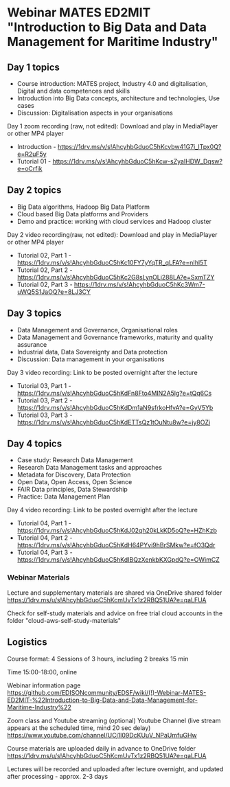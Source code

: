 # Webinar MATES ED2MIT "Introduction to Big Data and Data Management for Maritime Industry" 

## Day 1 topics
* Course introduction: MATES project, Industry 4.0 and digitalisation, Digital and data competences and skills 
* Introduction into Big Data concepts, architecture and technologies, Use cases
* Discussion: Digitalisation aspects in your organisations

Day 1 zoom recording (raw, not edited): Download and play in MediaPlayer or other MP4 player 
* Introduction - https://1drv.ms/v/s!AhcyhbGduoC5hKcvbw41G7i_lTpx0Q?e=R2uF5y
* Tutorial 01 - https://1drv.ms/v/s!AhcyhbGduoC5hKcw-sZyaIHDW_Dqsw?e=oCrfik


## Day 2 topics 
* Big Data algorithms, Hadoop Big Data Platform
* Cloud based Big Data platforms and Providers
* Demo and practice: working with cloud services and Hadoop cluster

Day 2 video recording(raw, not edited): Download and play in MediaPlayer or other MP4 player
* Tutorial 02, Part 1 - https://1drv.ms/v/s!AhcyhbGduoC5hKc10FY7yYqTR_qLFA?e=nIhl5T
* Tutorial 02, Part 2 - https://1drv.ms/v/s!AhcyhbGduoC5hKc2G8sLynOLi288LA?e=SxmTZY
* Tutorial 02, Part 3 - https://1drv.ms/v/s!AhcyhbGduoC5hKc3Wm7-uWQ5S1JaOQ?e=8LJ3CY


## Day 3 topics
* Data Management and Governance, Organisational roles
* Data Management and Governance frameworks, maturity and quality assurance
* Industrial data, Data Sovereignty and Data protection
* Discussion: Data management in your organisations

Day 3 video recording: Link to be posted overnight after the lecture
* Tutorial 03, Part 1 - https://1drv.ms/v/s!AhcyhbGduoC5hKdFn8Fto4MIN2A5lg?e=tQq6Cs
* Tutorial 03, Part 2 - https://1drv.ms/v/s!AhcyhbGduoC5hKdDm1aN9sfrkoHfvA?e=GyV5Yb
* Tutorial 03, Part 3 - https://1drv.ms/v/s!AhcyhbGduoC5hKdETTsQz1tOuNtu8w?e=jy8OZi

## Day 4 topics
* Case study: Research Data Management
* Research Data Management tasks and approaches
* Metadata for Discovery, Data Protection
* Open Data, Open Access, Open Science
* FAIR Data principles, Data Stewardship 
* Practice: Data Management Plan 

Day 4 video recording: Link to be posted overnight after the lecture
* Tutorial 04, Part 1 - https://1drv.ms/v/s!AhcyhbGduoC5hKdJ02qh20kLkKD5oQ?e=HZhKzb
* Tutorial 04, Part 2 - https://1drv.ms/v/s!AhcyhbGduoC5hKdH64PYvi9hBrSMkw?e=fO3Qdr
* Tutorial 04, Part 3 - https://1drv.ms/v/s!AhcyhbGduoC5hKdIBQzXenkbKXGpdQ?e=OWimCZ

### Webinar Materials
Lecture and supplementary materials are shared via OneDrive shared folder
https://1drv.ms/u/s!AhcyhbGduoC5hKcmUvTx1z2RBQ51UA?e=qaLFUA

Check for self-study materials and advice on free trial cloud accounts in the folder "cloud-aws-self-study-materials"

## Logistics
Course format: 4 Sessions of 3 hours, including 2 breaks 15 min

Time 15:00-18:00, online

Webinar information page
https://github.com/EDISONcommunity/EDSF/wiki/(!)-Webinar-MATES-ED2MIT-%22Introduction-to-Big-Data-and-Data-Management-for-Maritime-Industry%22 

Zoom class and Youtube streaming (optional)
Youtube Channel (live stream appears at the scheduled time, mind 20 sec delay) https://www.youtube.com/channel/UCj1l09DcKUuV_NPaUmfuGHw 

Course materials are uploaded daily in advance to OneDrive folder
https://1drv.ms/u/s!AhcyhbGduoC5hKcmUvTx1z2RBQ51UA?e=qaLFUA 

Lectures will be recorded and uploaded after lecture overnight, and updated after processing - approx. 2-3 days 


